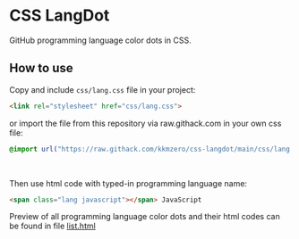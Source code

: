 # CSS LangDot
GitHub programming language color dots in CSS. 

## How to use

Copy and include ```css/lang.css``` file in your project:
```html
<link rel="stylesheet" href="css/lang.css">
```

or import the file from this repository via raw.githack.com in your own css file:
```css
@import url("https://raw.githack.com/kkmzero/css-langdot/main/css/lang.css");
```
</br>

Then use html code with typed-in programming language name:
```html
<span class="lang javascript"></span> JavaScript
```
Preview of all programming language color dots and their html codes can be found in file [list.html](list.html)
